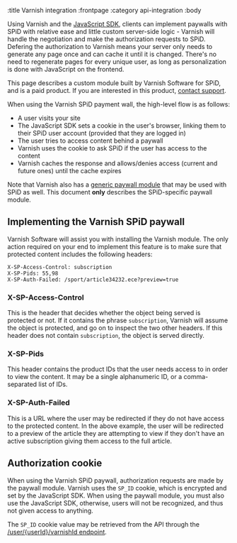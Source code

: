 :title Varnish integration
:frontpage
:category api-integration
:body

Using Varnish and the [JavaScript SDK](/sdks/javascript/), clients can implement
paywalls with SPiD with relative ease and little custom server-side logic -
Varnish will handle the negotiation and make the authorization requests to SPiD.
Defering the authorization to Varnish means your server only needs to generate
any page once and can cache it until it is changed. There's no need to
regenerate pages for every unique user, as long as personalization is done with
JavaScript on the frontend.

This page describes a custom module built by Varnish Software for SPiD, and is a
paid product. If you are interested in this product,
[contact support](mailto:support@spid.no).

When using the Varnish SPiD payment wall, the high-level flow is as follows:

- A user visits your site
- The JavaScript SDK sets a cookie in the user's browser, linking them to their
  SPiD user account (provided that they are logged in)
- The user tries to access content behind a paywall
- Varnish uses the cookie to ask SPiD if the user has access to the content
- Varnish caches the response and allows/denies access (current and future ones)
  until the cache expires

Note that Varnish also has a
[generic paywall module](https://www.varnish-software.com/product/varnish-paywall)
that may be used with SPiD as well. This document **only** describes the
SPiD-specific paywall module.

## Implementing the Varnish SPiD paywall

Varnish Software will assist you with installing the Varnish module. The only
action required on your end to implement this feature is to make sure that
protected content includes the following headers:

```text
X-SP-Access-Control: subscription
X-SP-Pids: 55,98
X-SP-Auth-Failed: /sport/article34232.ece?preview=true
```

### X-SP-Access-Control

This is the header that decides whether the object being served is protected or
not. If it contains the phrase `subscription`, Varnish will assume the object is
protected, and go on to inspect the two other headers. If this header does not
contain `subscription`, the object is served directly.

### X-SP-Pids

This header contains the product IDs that the user needs access to in order to
view the content. It may be a single alphanumeric ID, or a comma-separated list
of IDs.

### X-SP-Auth-Failed

This is a URL where the user may be redirected if they do not have access to the
protected content. In the above example, the user will be redirected to a
preview of the article they are attempting to view if they don't have an active
subscription giving them access to the full article.

## Authorization cookie

When using the Varnish SPiD paywall, authorization requests are made by the
paywall module. Varnish uses the `SP_ID` cookie, which is encrypted and set by
the JavaScript SDK. When using the paywall module, you must also use the
JavaScript SDK, otherwise, users will not be recognized, and thus not given
access to anything.

The `SP_ID` cookie value may be retrieved from the API through the
[/user/{userId}/varnishId endpoint](/endpoints/GET/user/{userId}/varnishId/).
